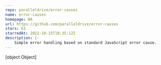 ```yaml
---
repo: paralleldrive/error-causes
name: error-causes
homepage: NA
url: https://github.com/paralleldrive/error-causes
stars: 63
starredAt: 2022-10-15T18:35:12Z
description: |-
    Simple error handling based on standard JavaScript error cause.
---
```


[object Object]
